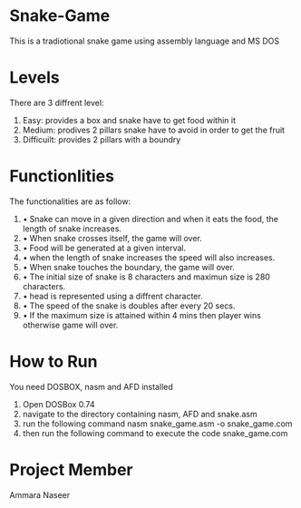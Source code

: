 # Snake-Game
This is a tradiotional snake game using assembly language and MS DOS 
# Levels
There are 3 diffrent level:
1. Easy: provides a box and snake have to get food within it 
2. Medium: prodives 2 pillars snake have to avoid in order to get the fruit
3. Difficuilt: provides 2 pillars with a boundry

# Functionlities
The functionalities are as follow:
1. • Snake can move in a given direction and when it eats the food, the length of snake increases. 
2. • When snake crosses itself, the game will over. 
3. • Food will be generated at a given interval.
4. • when the length of snake increases the speed will also increases. 
5. • When snake touches the boundary, the game will over. 
6. • The initial size of snake is 8 characters and maximun size is 280 characters.
7. • head is represented using a diffrent character. 
8. • The speed of the snake is doubles after every 20 secs. 
9. • If the maximum size is attained within 4 mins then player wins otherwise game will over.

# How to Run 
You need DOSBOX, nasm and AFD installed
1. Open DOSBox 0.74
2. navigate to the directory containing nasm, AFD and snake.asm  
3. run the following command nasm snake_game.asm -o snake_game.com
4. then run the following command to execute the code snake_game.com

# Project Member
Ammara Naseer
